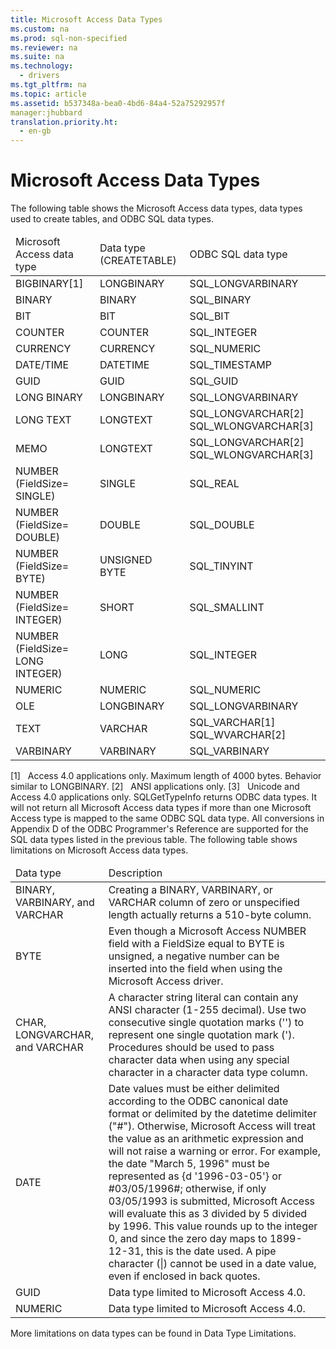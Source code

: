 ```yaml
---
title: Microsoft Access Data Types
ms.custom: na
ms.prod: sql-non-specified
ms.reviewer: na
ms.suite: na
ms.technology: 
  - drivers
ms.tgt_pltfrm: na
ms.topic: article
ms.assetid: b537348a-bea0-4bd6-84a4-52a75292957f
manager:jhubbard
translation.priority.ht: 
  - en-gb
---
```

# Microsoft Access Data Types
<?xml version="1.0" encoding="utf-8"?>
<developerConceptualDocument xmlns="http://ddue.schemas.microsoft.com/authoring/2003/5" xmlns:xlink="http://www.w3.org/1999/xlink" xmlns:xsi="http://www.w3.org/2001/XMLSchema-instance" xsi:schemaLocation="http://ddue.schemas.microsoft.com/authoring/2003/5 http://dduestorage.blob.core.windows.net/ddueschema/developer.xsd">
  <introduction>
    <para>The following table shows the Microsoft Access data types, data types used to create tables, and ODBC SQL data types. </para>
    <table xmlns:caps="http://schemas.microsoft.com/build/caps/2013/11">
      <thead>
        <tr>
          <TD>
            <para>Microsoft Access data type</para>
          </TD>
          <TD>
            <para>Data type (CREATETABLE)</para>
          </TD>
          <TD>
            <para>ODBC SQL data type</para>
          </TD>
        </tr>
      </thead>
      <tbody>
        <tr>
          <TD>
            <para>BIGBINARY[1]</para>
          </TD>
          <TD>
            <para>LONGBINARY</para>
          </TD>
          <TD>
            <para>SQL_LONGVARBINARY</para>
          </TD>
        </tr>
        <tr>
          <TD>
            <para>BINARY</para>
          </TD>
          <TD>
            <para>BINARY</para>
          </TD>
          <TD>
            <para>SQL_BINARY</para>
          </TD>
        </tr>
        <tr>
          <TD>
            <para>BIT</para>
          </TD>
          <TD>
            <para>BIT</para>
          </TD>
          <TD>
            <para>SQL_BIT</para>
          </TD>
        </tr>
        <tr>
          <TD>
            <para>COUNTER</para>
          </TD>
          <TD>
            <para>COUNTER</para>
          </TD>
          <TD>
            <para>SQL_INTEGER</para>
          </TD>
        </tr>
        <tr>
          <TD>
            <para>CURRENCY</para>
          </TD>
          <TD>
            <para>CURRENCY</para>
          </TD>
          <TD>
            <para>SQL_NUMERIC</para>
          </TD>
        </tr>
        <tr>
          <TD>
            <para>DATE/TIME</para>
          </TD>
          <TD>
            <para>DATETIME</para>
          </TD>
          <TD>
            <para>SQL_TIMESTAMP</para>
          </TD>
        </tr>
        <tr>
          <TD>
            <para>GUID</para>
          </TD>
          <TD>
            <para>GUID</para>
          </TD>
          <TD>
            <para>SQL_GUID</para>
          </TD>
        </tr>
        <tr>
          <TD>
            <para>LONG BINARY</para>
          </TD>
          <TD>
            <para>LONGBINARY</para>
          </TD>
          <TD>
            <para>SQL_LONGVARBINARY</para>
          </TD>
        </tr>
        <tr>
          <TD>
            <para>LONG TEXT</para>
          </TD>
          <TD>
            <para>LONGTEXT</para>
          </TD>
          <TD>
            <para>SQL_LONGVARCHAR[2] SQL_WLONGVARCHAR[3]</para>
          </TD>
        </tr>
        <tr>
          <TD>
            <para>MEMO</para>
          </TD>
          <TD>
            <para>LONGTEXT</para>
          </TD>
          <TD>
            <para>SQL_LONGVARCHAR[2] SQL_WLONGVARCHAR[3]</para>
          </TD>
        </tr>
        <tr>
          <TD>
            <para>NUMBER (FieldSize= SINGLE)</para>
          </TD>
          <TD>
            <para>SINGLE</para>
          </TD>
          <TD>
            <para>SQL_REAL</para>
          </TD>
        </tr>
        <tr>
          <TD>
            <para>NUMBER (FieldSize= DOUBLE)</para>
          </TD>
          <TD>
            <para>DOUBLE</para>
          </TD>
          <TD>
            <para>SQL_DOUBLE</para>
          </TD>
        </tr>
        <tr>
          <TD>
            <para>NUMBER (FieldSize= BYTE)</para>
          </TD>
          <TD>
            <para>UNSIGNED BYTE</para>
          </TD>
          <TD>
            <para>SQL_TINYINT</para>
          </TD>
        </tr>
        <tr>
          <TD>
            <para>NUMBER (FieldSize= INTEGER)</para>
          </TD>
          <TD>
            <para>SHORT</para>
          </TD>
          <TD>
            <para>SQL_SMALLINT</para>
          </TD>
        </tr>
        <tr>
          <TD>
            <para>NUMBER (FieldSize= LONG INTEGER)</para>
          </TD>
          <TD>
            <para>LONG</para>
          </TD>
          <TD>
            <para>SQL_INTEGER</para>
          </TD>
        </tr>
        <tr>
          <TD>
            <para>NUMERIC </para>
          </TD>
          <TD>
            <para>NUMERIC</para>
          </TD>
          <TD>
            <para>SQL_NUMERIC</para>
          </TD>
        </tr>
        <tr>
          <TD>
            <para>OLE</para>
          </TD>
          <TD>
            <para>LONGBINARY</para>
          </TD>
          <TD>
            <para>SQL_LONGVARBINARY</para>
          </TD>
        </tr>
        <tr>
          <TD>
            <para>TEXT</para>
          </TD>
          <TD>
            <para>VARCHAR</para>
          </TD>
          <TD>
            <para>SQL_VARCHAR[1] SQL_WVARCHAR[2]</para>
          </TD>
        </tr>
        <tr>
          <TD>
            <para>VARBINARY</para>
          </TD>
          <TD>
            <para>VARBINARY</para>
          </TD>
          <TD>
            <para>SQL_VARBINARY</para>
          </TD>
        </tr>
      </tbody>
    </table>
    <para>[1]   Access 4.0 applications only. Maximum length of 4000 bytes. Behavior similar to LONGBINARY.</para>
    <para>[2]   ANSI applications only. </para>
    <para>[3]   Unicode and Access 4.0 applications only.</para>
    <alert class="note">
      <para>           <legacyBold>SQLGetTypeInfo</legacyBold> returns ODBC data types. It will not return all Microsoft Access data types if more than one Microsoft Access type is mapped to the same ODBC SQL data type. All conversions in Appendix D of the <legacyItalic>ODBC Programmer's Reference</legacyItalic> are supported for the SQL data types listed in the previous table.</para>
    </alert>
    <para>The following table shows limitations on Microsoft Access data types. </para>
    <table xmlns:caps="http://schemas.microsoft.com/build/caps/2013/11">
      <thead>
        <tr>
          <TD>
            <para>Data type</para>
          </TD>
          <TD>
            <para>Description</para>
          </TD>
        </tr>
      </thead>
      <tbody>
        <tr>
          <TD>
            <para>BINARY, VARBINARY, and VARCHAR</para>
          </TD>
          <TD>
            <para>Creating a BINARY, VARBINARY, or VARCHAR column of zero or unspecified length actually returns a 510-byte column.</para>
          </TD>
        </tr>
        <tr>
          <TD>
            <para>BYTE</para>
          </TD>
          <TD>
            <para>Even though a Microsoft Access NUMBER field with a FieldSize equal to BYTE is unsigned, a negative number can be inserted into the field when using the Microsoft Access driver.</para>
          </TD>
        </tr>
        <tr>
          <TD>
            <para>CHAR, LONGVARCHAR, and VARCHAR</para>
          </TD>
          <TD>
            <para>A character string literal can contain any ANSI character (1-255 decimal). Use two consecutive single quotation marks ('') to represent one single quotation mark (').</para>
            <para>Procedures should be used to pass character data when using any special character in a character data type column.</para>
          </TD>
        </tr>
        <tr>
          <TD>
            <para>DATE</para>
          </TD>
          <TD>
            <para>Date values must be either delimited according to the ODBC canonical date format or delimited by the datetime delimiter ("#"). Otherwise, Microsoft Access will treat the value as an arithmetic expression and will not raise a warning or error. </para>
            <para>For example, the date "March 5, 1996" must be represented as {d '1996-03-05'} or #03/05/1996#; otherwise, if only 03/05/1993 is submitted, Microsoft Access will evaluate this as 3 divided by 5 divided by 1996. This value rounds up to the integer 0, and since the zero day maps to 1899-12-31, this is the date used.</para>
            <para>A pipe character (|) cannot be used in a date value, even if enclosed in back quotes.</para>
          </TD>
        </tr>
        <tr>
          <TD>
            <para>GUID</para>
          </TD>
          <TD>
            <para>Data type limited to Microsoft Access 4.0.</para>
          </TD>
        </tr>
        <tr>
          <TD>
            <para>NUMERIC</para>
          </TD>
          <TD>
            <para>Data type limited to Microsoft Access 4.0.</para>
          </TD>
        </tr>
      </tbody>
    </table>
    <para>More limitations on data types can be found in <legacyLink xlink:href="81c4eab7-1f6b-47a0-b940-89d6c6a14dae">Data Type Limitations</legacyLink>.</para>
  </introduction>
  <relatedTopics />
</developerConceptualDocument>